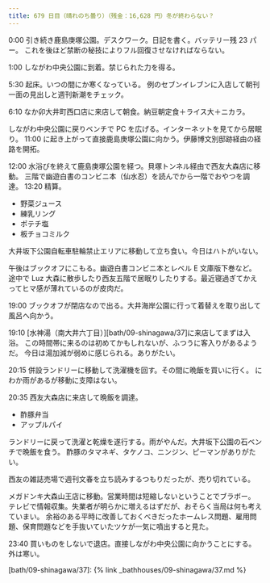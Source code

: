 ```yaml
---
title: 679 日目（晴れのち曇り）（残金：16,628 円）冬が終わらない？
---
```


0:00 引き続き鹿島庚塚公園。デスクワーク。日記を書く。バッテリー残 23 パー。
これを後ほど禁断の秘技によりフル回復させなければならない。

1:00 しながわ中央公園に到着。禁じられた力を得る。

5:30 起床。いつの間にか寒くなっている。
例のセブンイレブンに入店して朝刊一面の見出しと週刊新潮をチェック。

6:10 なか卯大井町西口店に来店して朝食。納豆朝定食＋ライス大＋ニカラ。

しながわ中央公園に戻りベンチで PC を広げる。インターネットを見てから居眠り。
11:00 に起き上がって直接鹿島庚塚公園に向かう。伊藤博文別邸跡経由の経路を開拓。

12:00 水浴びを終えて鹿島庚塚公園を経つ。貝塚トンネル経由で西友大森店に移動。
三階で幽遊白書のコンビニ本（仙水忍）を読んでから一階でおやつを調達。
13:20 精算。

* 野菜ジュース
* 練乳リング
* ポテチ塩
* 板チョコミルク

大井坂下公園自転車駐輪禁止エリアに移動して立ち食い。今日はハトがいない。

午後はブックオフにこもる。幽遊白書コンビニ本とレベル E 文庫版下巻など。
途中で Luz 大森に散歩したり西友五階で居眠りしたりする。最近寝過ぎてかえってヒマ感が薄れているのが皮肉だ。

19:00 ブックオフが閉店なので出る。大井海岸公園に行って着替えを取り出して風呂へ向かう。

19:10 [水神湯（南大井六丁目）][bath/09-shinagawa/37]に来店してまずは入浴。
この時間帯に来るのは初めてかもしれないが、ふつうに客入りがあるようだ。
今日は湯加減が弱めに感じられる。ありがたい。

20:15 併設ランドリーに移動して洗濯機を回す。その間に晩飯を買いに行く。
にわか雨があるが移動に支障はない。

20:35 西友大森店に来店して晩飯を調達。

* 酢豚弁当
* アップルパイ

ランドリーに戻って洗濯と乾燥を遂行する。雨がやんだ。大井坂下公園の石ベンチで晩飯を食う。
酢豚のタマネギ、タケノコ、ニンジン、ピーマンがありがたい。

西友の雑誌売場で週刊文春を立ち読みするつもりだったが、売り切れている。

メガドンキ大森山王店に移動。営業時間は短縮しないということでブラボー。
テレビで情報収集。失業者が明らかに増えるはずだが、おそらく当局は何も考えていまい。
余裕のある平時に改善しておくべきだったホームレス問題、雇用問題、保育問題などを手抜いていたツケが一気に噴出すると見た。

23:40 買いものをしないで退店。直接しながわ中央公園に向かうことにする。外は寒い。

[bath/09-shinagawa/37]: {% link _bathhouses/09-shinagawa/37.md %}
